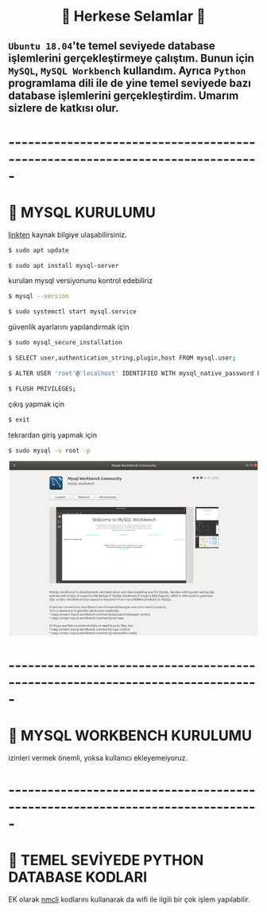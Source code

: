 <h1 align="center">
👋 Herkese Selamlar 👋
</h1>


## `Ubuntu 18.04`'te  temel seviyede database işlemlerini gerçekleştirmeye çalıştım. Bunun için `MySQL`, `MySQL Workbench`  kullandım. Ayrıca `Python` programlama dili ile de yine temel seviyede bazı database işlemlerini gerçekleştirdim. Umarım sizlere de katkısı olur.

# -----------------------------------------------------------------------------
# 🚀 MYSQL KURULUMU

[linkten](https://www.digitalocean.com/community/tutorials/how-to-install-mysql-on-ubuntu-18-04) kaynak bilgiye ulaşabilirsiniz.


```sh
$ sudo apt update
```

```sh
$ sudo apt install mysql-server
```
kurulan mysql versiyonunu kontrol edebiliriz
```sh
$ mysql --version
```

```sh
$ sudo systemctl start mysql.service
```   

güvenlik ayarlarını yapılandırmak için
```sh
$ sudo mysql_secure_installation
``` 

```sh
$ SELECT user,authentication_string,plugin,host FROM mysql.user;
``` 
```sh
$ ALTER USER 'root'@'localhost' IDENTIFIED WITH mysql_native_password BY 'password';
``` 
```sh
$ FLUSH PRIVILEGES;
``` 

çıkış yapmak için
```sh
$ exit
``` 

tekrardan giriş yapmak için
```sh
$ sudo mysql -u root -p
``` 


<p align="center">
  <img width="500" height="350" src="image/workbench_screen.png?raw=true">
</p>


# -----------------------------------------------------------------------------
# 🚀 MYSQL WORKBENCH KURULUMU

izinleri vermek önemli, yoksa kullanıcı ekleyemeiyoruz.

# -----------------------------------------------------------------------------
# 🚀 TEMEL SEVİYEDE PYTHON DATABASE KODLARI


EK olarak [nmcli](https://www.cyberithub.com/30-nmcli-command-examples-in-linux-rhel-centos-cheat-sheet/) kodlarını kullanarak da wifi ile ilgili bir çok işlem yapılabilir.